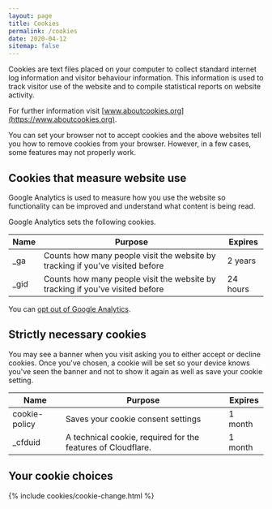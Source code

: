 ```yaml
---
layout: page
title: Cookies
permalink: /cookies
date: 2020-04-12
sitemap: false
---
```


Cookies are text files placed on your computer to collect standard internet log information and visitor behaviour information. This information is used to track visitor use of the website and to compile statistical reports on website activity.

For further information visit [www.aboutcookies.org](https://www.aboutcookies.org).

You can set your browser not to accept cookies and the above websites tell you how to remove cookies from your browser. However, in a few cases, some features may not properly work.

## Cookies that measure website use

Google Analytics is used to measure how you use the website so functionality can be improved and understand what content is being read.

Google Analytics sets the following cookies.

<table class="table table-borderless">
  <thead>
    <tr>
      <th scope="col">Name</th>
      <th scope="col">Purpose</th>
      <th scope="col">Expires</th>
    </tr>
  </thead>
  <tbody>
    <tr>
      <td>_ga</td>
      <td>Counts how many people visit the website by tracking if you’ve visited before</td>
      <td>2 years</td>
    </tr>
    <tr>
      <td>_gid</td>
      <td>Counts how many people visit the website by tracking if you’ve visited before</td>
      <td>24 hours</td>
    </tr>
  </tbody>
</table>

You can [opt out of Google Analytics](https://tools.google.com/dlpage/gaoptout).

## Strictly necessary cookies

You may see a banner when you visit asking you to either accept or decline cookies. Once you've chosen, a cookie will be set so your device knows you've seen the banner and not to show it again as well as save your cookie setting.

<table class="table table-borderless">
  <thead>
    <tr>
      <th scope="col">Name</th>
      <th scope="col">Purpose</th>
      <th scope="col">Expires</th>
    </tr>
  </thead>
  <tbody>
    <tr>
      <td>cookie-policy</td>
      <td>Saves your cookie consent settings</td>
      <td>1 month</td>
    </tr>
    <tr>
      <td>_cfduid</td>
      <td>A technical cookie, required for the features of Cloudflare.</td>
      <td>1 month</td>
    </tr>
  </tbody>
</table>

## Your cookie choices

{% include cookies/cookie-change.html %}
